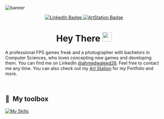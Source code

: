 ![banner](https://github.com/AhmedWaleed26/AhmedWaleed26/assets/83072621/21c6fe05-77d4-47a6-8a5c-0e1ef6c46e80)
<div id="header" align="center" style="">
  <div id="badges">
    <a href="https://www.linkedin.com/in/ahmedwaleed26/">
     <img src="https://img.shields.io/badge/LINKEDIN-GO_TO?style=for-the-badge&logo=LinkedIn&color=blue" alt="LinkedIn Badge">
    </a>
    <a href="https://megatron8.artstation.com/">
     <img src="https://img.shields.io/badge/ART_STATION-GO_TO?style=for-the-badge&logo=ArtStation&color=%23000066" alt="ArtStation Badge">
    </a>
  </div>
  
  <h1>
    Hey There
    <img src="https://media.giphy.com/media/hvRJCLFzcasrR4ia7z/giphy.gif" width="30px"/>
  </h1>
</div>

A professional FPS games freak and a photographer with bachelors in Computer Sciences, who loves concepting new games and developing them. You can find me on LinkedIn [@ahmedwaleed26](https://www.linkedin.com/in/ahmedwaleed26/). Feel free to contact me any time. You can also check out my [Art Station](https://megatron8.artstation.com/) for my Portfolio and more.

&nbsp;

## 🧰 &nbsp;My toolbox

[![My Skills](https://skillicons.dev/icons?i=unreal,unity,blender,cpp,cs,git,pr,visualstudio,&theme=dark)](https://skillicons.dev)
